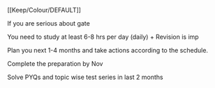 [[Keep/Colour/DEFAULT]] 


If you are serious about gate

You need to study at least 6-8 hrs per day (daily) + Revision is imp

Plan you next 1-4 months and take actions according to the schedule.

Complete the preparation by Nov

Solve PYQs and topic wise test series in last 2 months
